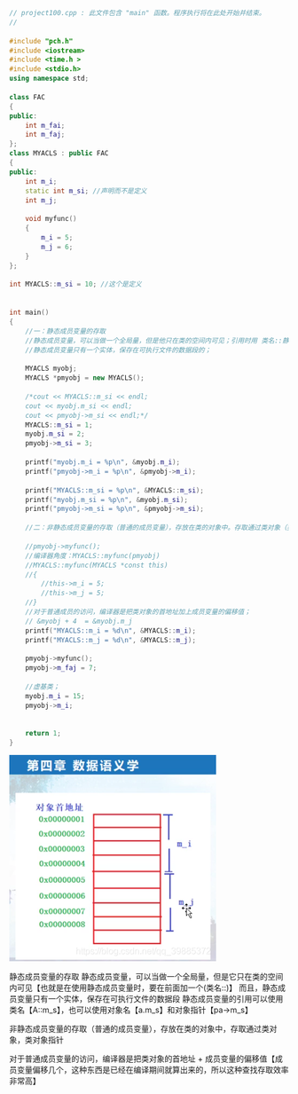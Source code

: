 ```c++
// project100.cpp : 此文件包含 "main" 函数。程序执行将在此处开始并结束。
//

#include "pch.h"
#include <iostream>
#include <time.h >
#include <stdio.h>
using namespace std;

class FAC
{
public:
	int m_fai;
	int m_faj;
};
class MYACLS : public FAC
{
public:
	int m_i;
	static int m_si; //声明而不是定义
	int m_j;

	void myfunc()
	{
		m_i = 5;
		m_j = 6;
	}
};

int MYACLS::m_si = 10; //这个是定义


int main()
{	
	//一：静态成员变量的存取
	//静态成员变量，可以当做一个全局量，但是他只在类的空间内可见；引用时用 类名::静态成员变量名
	//静态成员变量只有一个实体，保存在可执行文件的数据段的；

	MYACLS myobj;
	MYACLS *pmyobj = new MYACLS();

	/*cout << MYACLS::m_si << endl;
	cout << myobj.m_si << endl;
	cout << pmyobj->m_si << endl;*/
	MYACLS::m_si = 1;
	myobj.m_si = 2;
	pmyobj->m_si = 3;

	printf("myobj.m_i = %p\n", &myobj.m_i);
	printf("pmyobj->m_i = %p\n", &pmyobj->m_i);

	printf("MYACLS::m_si = %p\n", &MYACLS::m_si);
	printf("myobj.m_si = %p\n", &myobj.m_si);
	printf("pmyobj->m_si = %p\n", &pmyobj->m_si);

	//二：非静态成员变量的存取（普通的成员变量），存放在类的对象中。存取通过类对象（类对象指针）

	//pmyobj->myfunc();
	//编译器角度：MYACLS::myfunc(pmyobj)
	//MYACLS::myfunc(MYACLS *const this)
	//{
		//this->m_i = 5;
		//this->m_j = 5;
	//}
	//对于普通成员的访问，编译器是把类对象的首地址加上成员变量的偏移值；
	// &myobj + 4  = &myobj.m_j
	printf("MYACLS::m_i = %d\n", &MYACLS::m_i);
	printf("MYACLS::m_j = %d\n", &MYACLS::m_j);

	pmyobj->myfunc();
	pmyobj->m_faj = 7;

	//虚基类；
	myobj.m_i = 15;
	pmyobj->m_i;

	   	 
	return 1;
}

```

![4-4](../img/4-4.png)

静态成员变量的存取
静态成员变量，可以当做一个全局量，但是它只在类的空间内可见【也就是在使用静态成员变量时，要在前面加一个(类名::)】
而且，静态成员变量只有一个实体，保存在可执行文件的数据段
静态成员变量的引用可以使用类名【A::m_s】，也可以使用对象名【a.m_s】和对象指针【pa->m_s】

非静态成员变量的存取（普通的成员变量），存放在类的对象中，存取通过类对象，类对象指针

对于普通成员变量的访问，编译器是把类对象的首地址 + 成员变量的偏移值【成员变量偏移几个，这种东西是已经在编译期间就算出来的，所以这种查找存取效率非常高】
